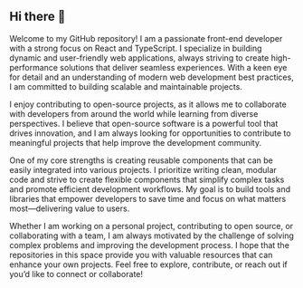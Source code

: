 ## Hi there 👋

Welcome to my GitHub repository! I am a passionate front-end developer with a strong focus on React and TypeScript. I specialize in building dynamic and user-friendly web applications, always striving to create high-performance solutions that deliver seamless experiences. With a keen eye for detail and an understanding of modern web development best practices, I am committed to building scalable and maintainable projects.

I enjoy contributing to open-source projects, as it allows me to collaborate with developers from around the world while learning from diverse perspectives. I believe that open-source software is a powerful tool that drives innovation, and I am always looking for opportunities to contribute to meaningful projects that help improve the development community.

One of my core strengths is creating reusable components that can be easily integrated into various projects. I prioritize writing clean, modular code and strive to create flexible components that simplify complex tasks and promote efficient development workflows. My goal is to build tools and libraries that empower developers to save time and focus on what matters most—delivering value to users.

Whether I am working on a personal project, contributing to open source, or collaborating with a team, I am always motivated by the challenge of solving complex problems and improving the development process. I hope that the repositories in this space provide you with valuable resources that can enhance your own projects. Feel free to explore, contribute, or reach out if you’d like to connect or collaborate!
